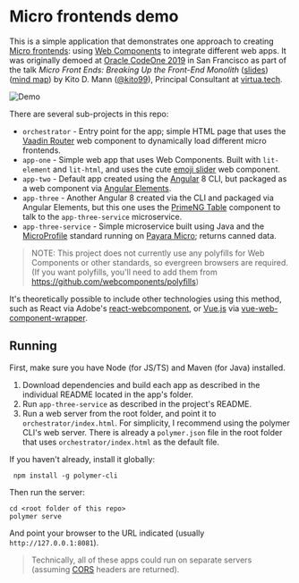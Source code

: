 # Micro frontends demo

This is a simple application that demonstrates one approach to creating 
[Micro frontends](https://martinfowler.com/articles/micro-frontends.html): 
using [Web Components](https://developer.mozilla.org/en-US/docs/Web/Web_Components) to integrate different web apps. It was originally 
demoed at [Oracle CodeOne 2019](https://www.oracle.com/code-one/) in San Francisco as part of the talk 
_Micro Front Ends: Breaking Up the Front-End Monolith_ ([slides](https://virtua.tech/slides/micro-frontends)) 
([mind map](https://www.mindmeister.com/1229898832)) by Kito D. Mann ([@kito99](https://twitter.com/kito99)), 
Principal Consultant at [virtua.tech](http://virtua.tech).

![Demo](microfrontends-demo.gif)

There are several sub-projects in this repo:

* `orchestrator` - Entry point for the app; simple HTML page that uses the [Vaadin Router](https://vaadin.com/router) 
web component to dynamically 
load different micro frontends.
* `app-one` - Simple web app that uses Web Components. Built with `lit-element` and `lit-html`, and uses the cute 
[emoji slider](https://vaadin.com/router) web component.
* `app-two` - Default app created using the [Angular](http://angular.io) 8 CLI, but packaged as a web component via 
[Angular Elements](https://angular.io/guide/elements).
* `app-three` - Another Angular 8 created via the CLI and packaged via Angular Elements, but this one uses the [PrimeNG 
Table](https://www.primefaces.org/primeng/#/table) component to talk to the `app-three-service` microservice.
* `app-three-service` - Simple microservice built using Java and the [MicroProfile](https://microprofile.io/) standard 
running on [Payara Micro](https://www.payara.fish/software/payara-server/payara-micro/); returns canned data.

> NOTE: This project does not currently use any polyfills for Web Components or other standards, so evergreen browsers 
are required. (If you want polyfills, you'll need to add them from https://github.com/webcomponents/polyfills)

It's theoretically possible to include other technologies using this method, such as React via Adobe's 
[react-webcomponent](https://github.com/adobe/react-webcomponent), or [Vue.js](https://vuejs.org/) via 
[vue-web-component-wrapper](https://github.com/vuejs/vue-web-component-wrapper). 

## Running 

First, make sure you have Node (for JS/TS) and Maven (for Java) installed.

1. Download dependencies and build each app as described in the individual README located in the app's folder.
2. Run `app-three-service` as described in the project's README.
3. Run a web server from the root folder, and point it to `orchestrator/index.html`. For simplicity, I 
recommend using the polymer CLI's web server. There is already a `polymer.json` file in the root folder
that uses `orchestrator/index.html` as the default file.

If you haven't already, install it globally:
    
```
 npm install -g polymer-cli
```

Then run the server:

```
cd <root folder of this repo>
polymer serve
```
And point your browser to the URL indicated (usually `http://127.0.0.1:8081`).

> Technically, all of these apps could run on separate servers (assuming 
[CORS](https://developer.mozilla.org/en-US/docs/Web/HTTP/CORS) headers are returned).
